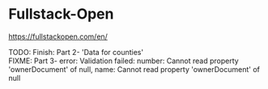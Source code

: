 # Fullstack-Open

https://fullstackopen.com/en/

TODO:
Finish: Part 2- 'Data for counties'  
FIXME: Part 3- error: Validation failed: number: Cannot read property 'ownerDocument' of null, name: Cannot read property 'ownerDocument' of null  
